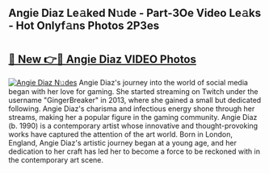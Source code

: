 ## Angie Diaz Le𝚊ked N𝚞de - Part-3Oe Video Le𝚊ks - Hot Onlyf𝚊ns Photos 2P3es

# <h2><a href="http://ab71522.deff.icu/?id=Angie+Diaz">🔗 New 👉🔴 Angie Diaz VIDEO Photos</a></h2>

[![Angie Diaz N𝚞des](https://i.imgur.com/rIISA9y.gif)](http://ab71522.deff.icu/?id=Angie+Diaz)
Angie Diaz's journey into the world of social media began with her love for gaming. She started streaming on Twitch under the username "GingerBreaker" in 2013, where she gained a small but dedicated following. Angie Diaz's charisma and infectious energy shone through her streams, making her a popular figure in the gaming community. Angie Diaz (b. 1990) is a contemporary artist whose innovative and thought-provoking works have captured the attention of the art world. Born in London, England, Angie Diaz's artistic journey began at a young age, and her dedication to her craft has led her to become a force to be reckoned with in the contemporary art scene.
